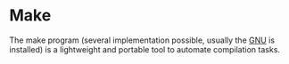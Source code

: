 # Make

The make program (several implementation possible, usually the [GNU](https://www.gnu.org/software/make/manual/make.html) is installed) is a lightweight and portable tool to automate compilation tasks.
